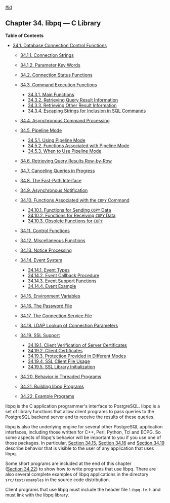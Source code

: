 [#id](#LIBPQ)

## Chapter 34. libpq — C Library

**Table of Contents**

* [34.1. Database Connection Control Functions](libpq-connect)

    * [34.1.1. Connection Strings](libpq-connect#LIBPQ-CONNSTRING)
    * [34.1.2. Parameter Key Words](libpq-connect#LIBPQ-PARAMKEYWORDS)

  * [34.2. Connection Status Functions](libpq-status)
  * [34.3. Command Execution Functions](libpq-exec)

    - [34.3.1. Main Functions](libpq-exec#LIBPQ-EXEC-MAIN)
    - [34.3.2. Retrieving Query Result Information](libpq-exec#LIBPQ-EXEC-SELECT-INFO)
    - [34.3.3. Retrieving Other Result Information](libpq-exec#LIBPQ-EXEC-NONSELECT)
    - [34.3.4. Escaping Strings for Inclusion in SQL Commands](libpq-exec#LIBPQ-EXEC-ESCAPE-STRING)

  * [34.4. Asynchronous Command Processing](libpq-async)
  * [34.5. Pipeline Mode](libpq-pipeline-mode)

    - [34.5.1. Using Pipeline Mode](libpq-pipeline-mode#LIBPQ-PIPELINE-USING)
    - [34.5.2. Functions Associated with Pipeline Mode](libpq-pipeline-mode#LIBPQ-PIPELINE-FUNCTIONS)
    - [34.5.3. When to Use Pipeline Mode](libpq-pipeline-mode#LIBPQ-PIPELINE-TIPS)

  * [34.6. Retrieving Query Results Row-by-Row](libpq-single-row-mode)
  * [34.7. Canceling Queries in Progress](libpq-cancel)
  * [34.8. The Fast-Path Interface](libpq-fastpath)
  * [34.9. Asynchronous Notification](libpq-notify)
  * [34.10. Functions Associated with the `COPY` Command](libpq-copy)

    - [34.10.1. Functions for Sending `COPY` Data](libpq-copy#LIBPQ-COPY-SEND)
    - [34.10.2. Functions for Receiving `COPY` Data](libpq-copy#LIBPQ-COPY-RECEIVE)
    - [34.10.3. Obsolete Functions for `COPY`](libpq-copy#LIBPQ-COPY-DEPRECATED)

  * [34.11. Control Functions](libpq-control)
  * [34.12. Miscellaneous Functions](libpq-misc)
  * [34.13. Notice Processing](libpq-notice-processing)
  * [34.14. Event System](libpq-events)

    - [34.14.1. Event Types](libpq-events#LIBPQ-EVENTS-TYPES)
    - [34.14.2. Event Callback Procedure](libpq-events#LIBPQ-EVENTS-PROC)
    - [34.14.3. Event Support Functions](libpq-events#LIBPQ-EVENTS-FUNCS)
    - [34.14.4. Event Example](libpq-events#LIBPQ-EVENTS-EXAMPLE)

  * [34.15. Environment Variables](libpq-envars)
  * [34.16. The Password File](libpq-pgpass)
  * [34.17. The Connection Service File](libpq-pgservice)
  * [34.18. LDAP Lookup of Connection Parameters](libpq-ldap)
  * [34.19. SSL Support](libpq-ssl)

    - [34.19.1. Client Verification of Server Certificates](libpq-ssl#LIBQ-SSL-CERTIFICATES)
    - [34.19.2. Client Certificates](libpq-ssl#LIBPQ-SSL-CLIENTCERT)
    - [34.19.3. Protection Provided in Different Modes](libpq-ssl#LIBPQ-SSL-PROTECTION)
    - [34.19.4. SSL Client File Usage](libpq-ssl#LIBPQ-SSL-FILEUSAGE)
    - [34.19.5. SSL Library Initialization](libpq-ssl#LIBPQ-SSL-INITIALIZE)

  * [34.20. Behavior in Threaded Programs](libpq-threading)
  * [34.21. Building libpq Programs](libpq-build)
  * [34.22. Example Programs](libpq-example)



libpq is the C application programmer's interface to PostgreSQL. libpq is a set of library functions that allow client programs to pass queries to the PostgreSQL backend server and to receive the results of these queries.

libpq is also the underlying engine for several other PostgreSQL application interfaces, including those written for C++, Perl, Python, Tcl and ECPG. So some aspects of libpq's behavior will be important to you if you use one of those packages. In particular, [Section 34.15](libpq-envars), [Section 34.16](libpq-pgpass) and [Section 34.19](libpq-ssl) describe behavior that is visible to the user of any application that uses libpq.

Some short programs are included at the end of this chapter ([Section 34.22](libpq-example)) to show how to write programs that use libpq. There are also several complete examples of libpq applications in the directory `src/test/examples` in the source code distribution.

Client programs that use libpq must include the header file `libpq-fe.h` and must link with the libpq library.